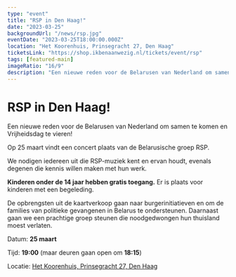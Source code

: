 ```yaml
---
type: "event"
title: "RSP in Den Haag!"
date: "2023-03-25"
backgroundUrl: "/news/rsp.jpg"
eventDate: "2023-03-25T18:00:00.000Z"
location: "Het Koorenhuis, Prinsegracht 27, Den Haag"
ticketsLink: "https://shop.ikbenaanwezig.nl/tickets/event/rsp"
tags: [featured-main]
imageRatio: "16/9"
description: "Een nieuwe reden voor de Belarusen van Nederland om samen te komen en Vrijheidsdag te vieren! Op 25 maart vindt een concert plaats van de Belarusische groep RSP"
---
```


# RSP in Den Haag!

Een nieuwe reden voor de Belarusen van Nederland om samen te komen en Vrijheidsdag te vieren!

Op 25 maart vindt een concert plaats van de Belarusische groep RSP.

We nodigen iedereen uit die RSP-muziek kent en ervan houdt, evenals degenen die kennis willen maken met hun werk.

**Kinderen onder de 14 jaar hebben gratis toegang.** Er is plaats voor kinderen met een begeleding.

De opbrengsten uit de kaartverkoop gaan naar burgerinitiatieven en om de families van politieke gevangenen in Belarus te ondersteunen.
Daarnaast gaan we een prachtige groep steunen die noodgedwongen hun thuisland moest verlaten.

Datum: **25 maart**

Tijd: **19:00** (maar deuren gaan open om **18:15**)

Locatie: [Het Koorenhuis, Prinsegracht 27, Den Haag](https://goo.gl/maps/hJdLL7w4avxfryfR9)
